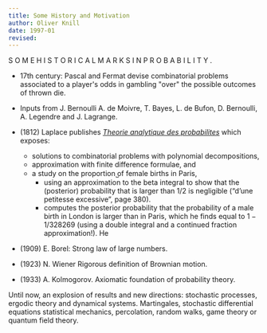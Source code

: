 ```yaml
---
title: Some History and Motivation
author: Oliver Knill
date: 1997-01
revised:
---
```


S O M E H I S T O R I C A L M A R K S I N P R O B A B I L I T Y .

- 17th century: Pascal and Fermat devise combinatorial problems associated to a player's odds in gambling "over" the possible outcomes of thrown die. 

- Inputs from J. Bernoulli A. de Moivre, T. Bayes, L. de Bufon, D. Bernoulli, A. Legendre and J. Lagrange.

- (1812) Laplace publishes *[Theorie analytique des probabilites](http://www.archive.org/details/thorieanalytiqu01laplgoog)* which exposes:
    * solutions to combinatorial problems with polynomial decompositions, 
    * approximation with finite difference formulae, and 
    * a study on the proportion ̺of female births in Paris, 
        - using an approximation to the beta integral to show that the (posterior) probability that is larger than $1/2$ is negligible (“d’une petitesse excessive”, page 380). 
        - computes the posterior probability that the probability of a male birth in London is larger than in Paris, which he finds equal to $1 - 1/328269$ (using a double integral and a continued fraction approximation!). He
- (1909) E. Borel: Strong law of large numbers.
- (1923) N. Wiener Rigorous definition of Brownian motion.
- (1933) A. Kolmogorov. Axiomatic foundation of probability theory.

Until now, an explosion of results and new directions: stochastic processes, ergodic theory and dynamical systems. Martingales, stochastic differential equations statistical mechanics, percolation, random walks, game theory or quantum field theory. 
